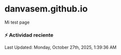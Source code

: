 # danvasem.github.io
Mi test page

### :zap: Actividad reciente
<!--RECENT_ACTIVITY:start-->
<!--RECENT_ACTIVITY:end-->

<!--RECENT_ACTIVITY:last_update-->
Last Updated: Monday, October 27th, 2025, 1:39:36 AM
<!--RECENT_ACTIVITY:last_update_end-->
